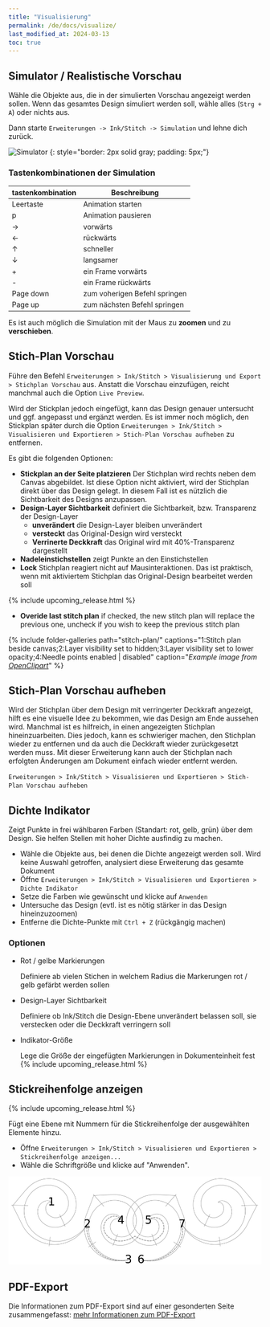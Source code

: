 ```yaml
---
title: "Visualisierung"
permalink: /de/docs/visualize/
last_modified_at: 2024-03-13
toc: true
---
```

## Simulator / Realistische Vorschau

Wähle die Objekte aus, die in der simulierten Vorschau angezeigt werden sollen. Wenn das gesamtes Design simuliert werden soll, wähle alles (`Strg + A`) oder nichts aus.

Dann starte `Erweiterungen -> Ink/Stitch -> Simulation` und lehne dich zurück.

![Simulator](/assets/images/docs/en/simulator.jpg)
{: style="border: 2px solid gray; padding: 5px;"}

### Tastenkombinationen der Simulation

tastenkombination | Beschreibung
-------- | --------
<key>Leertaste</key> | Animation starten
<key>p</key> | Animation pausieren
<key>→</key> | vorwärts
<key>←</key> | rückwärts
<key>↑</key> | schneller
<key>↓</key> | langsamer
<key>+</key> | ein Frame vorwärts
<key>-</key> | ein Frame rückwärts
<key>Page down</key> | zum voherigen Befehl springen
<key>Page up</key> | zum nächsten Befehl springen

Es ist auch möglich die Simulation mit der Maus zu **zoomen** und zu **verschieben**.

## Stich-Plan Vorschau

Führe den Befehl `Erweiterungen > Ink/Stitch > Visualisierung und Export > Stichplan Vorschau` aus.
Anstatt die Vorschau einzufügen, reicht manchmal auch die Option `Live Preview`.

Wird der Stickplan jedoch eingefügt, kann das Design genauer untersucht und ggf. angepasst und ergänzt werden. Es ist immer noch möglich, den Stickplan später durch die Option `Erweiterungen > Ink/Stitch > Visualisieren und Exportieren > Stich-Plan Vorschau aufheben` zu entfernen.

Es gibt die folgenden Optionen:

* **Stickplan an der Seite platzieren** Der Stichplan wird rechts neben dem Canvas abgebildet. Ist diese Option nicht aktiviert, wird der Stichplan direkt über das Design gelegt. In diesem Fall ist es nützlich die Sichtbarkeit des Designs anzupassen.
* **Design-Layer Sichtbarkeit** definiert die Sichtbarkeit, bzw. Transparenz der Design-Layer
  * **unverändert** die Design-Layer bleiben unverändert
  * **versteckt** das Original-Design wird versteckt
  * **Verrinerte Deckkraft** das Original wird mit 40%-Transparenz dargestellt
* **Nadeleinstichstellen** zeigt Punkte an den Einstichstellen
* **Lock** Stichplan reagiert nicht auf Mausinteraktionen. Das ist praktisch, wenn mit aktiviertem Stichplan das Original-Design bearbeitet werden soll

{% include upcoming_release.html %}
* **Overide last stitch plan** if checked,  the new stitch plan will replace the previous one, uncheck if you wish to keep the previous stitch plan
  
{% include folder-galleries path="stitch-plan/" captions="1:Stitch plan beside canvas;2:Layer visibility set to hidden;3:Layer visibility set to lower opacity;4:Needle points enabled | disabled" caption="<i>Example image from [OpenClipart](https://openclipart.org/detail/334596)</i>" %}

## Stich-Plan Vorschau aufheben

Wird der Stichplan über dem Design mit verringerter Deckkraft angezeigt, hilft es eine visuelle Idee zu bekommen, wie das Design am Ende aussehen wird. Manchmal ist es hilfreich, in einen angezeigten Stichplan hineinzuarbeiten. Dies jedoch, kann es schwieriger machen, den Stichplan wieder zu entfernen und da auch die Deckkraft wieder zurückgesetzt werden muss. Mit dieser Erweiterung kann auch der Stichplan nach erfolgten Änderungen am Dokument einfach wieder entfernt werden.

`Erweiterungen > Ink/Stitch > Visualisieren und Exportieren > Stich-Plan Vorschau aufheben`

## Dichte Indikator

Zeigt Punkte in frei wählbaren Farben (Standart: rot, gelb, grün) über dem Design. Sie helfen Stellen mit hoher Dichte ausfindig zu machen.

* Wähle die Objekte aus, bei denen die Dichte angezeigt werden soll. Wird keine Auswahl getroffen, analysiert diese Erweiterung das gesamte Dokument
* Öffne `Erweiterungen > Ink/Stitch > Visualisieren und Exportieren > Dichte Indikator`
* Setze die Farben wie gewünscht und klicke auf `Anwenden`
* Untersuche das Design (evtl. ist es nötig stärker in das Design hineinzuzoomen)
* Entferne die Dichte-Punkte mit `Ctrl + Z` (rückgängig machen)

### Optionen

* Rot / gelbe Markierungen

  Definiere ab vielen Stichen in welchem Radius die Markerungen rot / gelb gefärbt werden sollen
* Design-Layer Sichtbarkeit

  Definiere ob Ink/Stitch die Design-Ebene unverändert belassen soll, sie verstecken oder die Deckkraft verringern soll
* Indikator-Größe

  Lege die Größe der eingefügten Markierungen in Dokumenteinheit fest
  {% include upcoming_release.html %}

## Stickreihenfolge anzeigen

{% include upcoming_release.html %}

Fügt eine Ebene mit Nummern für die Stickreihenfolge der ausgewählten Elemente hinzu.

* Öffne `Erweiterungen > Ink/Stitch > Visualisieren und Exportieren > Stickreihenfolge anzeigen...`
* Wähle die Schriftgröße und klicke auf "Anwenden".

![Display stacking order](/assets/images/docs/stacking_order.png)

## PDF-Export

Die Informationen zum PDF-Export sind auf einer gesonderten Seite zusammengefasst: [mehr Informationen zum PDF-Export](/de/docs/print-pdf)
